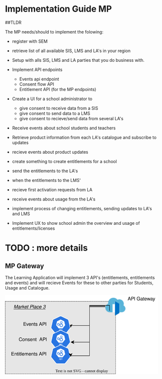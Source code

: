 # Implementation Guide MP

##TLDR

The MP needs/should to implement the folowing:
* register with SEM
* retrieve list of all available SIS, LMS and LA's in your region
* Setup with alls SIS, LMS and LA parties that you do business with.
* Implement API endpoints
  * Events api endpoint
  * Consent flow API
  * Entitlement API (for the MP endpoints)
* Create a UI for a school administrator to 
  * give consent to receive data from a SIS
  * give consent to send data to a LMS
  * give consent to recieve/send data from several LA's
* Receive events about school students and teachers
* Retrieve product information from each LA's catalogue and subscribe to updates
* recieve events about product updates
* create something to create entitlements for a school
* send the entitlements to the LA's
* when the entitlements to the LMS'
* recieve first activation requests from LA
* receive events about usage from the LA's

* implement process of changing entitlements, sending updates to LA's and LMS

* Implement UX to show school admin the overview and usage of entitlements/licenses

# TODO : more details

## MP Gateway
The Learning Application will implement 3 API's (entitlements, entitlements and events) and will  recieve Events for these to other parties for Students, Usage and Catalogue.

![architecture](diagrams/Saas_Vendor_Infrastructure-MP_Gateway.drawio.svg)
